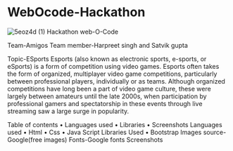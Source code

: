 # WebOcode-Hackathon
![5eoz4d (1)](https://user-images.githubusercontent.com/66674173/123546606-eb624500-d77a-11eb-836f-0364f3c9db01.gif)
Hackathon web-O-Code

Team-Amigos
Team member-Harpreet singh and Satvik gupta

Topic-ESports
Esports (also known as electronic sports, e-sports, or eSports) is a form of competition using video games. Esports often takes the form of organized, multiplayer video game competitions, particularly between professional players, individually or as teams. Although organized competitions have long been a part of video game culture, these were largely between amateurs until the late 2000s, when participation by professional gamers and spectatorship in these events through live streaming saw a large surge in popularity.

Table of contents
•	Languages used
•	Libraries
•	Screenshots
Languages used
•	Html
•	Css
•	Java Script
Libraries Used
•	Bootstrap
Images source-Google(free images)
Fonts-Google fonts
Screenshots
        
           
     

